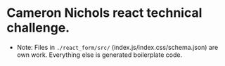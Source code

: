# Cameron Nichols react technical challenge.
* Note: Files in `./react_form/src/` (index.js/index.css/schema.json) are own work. Everything else is generated boilerplate code.

